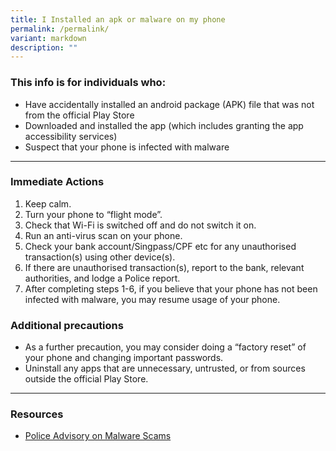 ```yaml
---
title: I Installed an apk or malware on my phone
permalink: /permalink/
variant: markdown
description: ""
---
```

### This info is for individuals who:  
* Have accidentally installed an android package (APK) file that was not from the official Play Store
* Downloaded and installed the app (which includes granting the app accessibility services)
* Suspect that your phone is infected with malware

<hr>

### Immediate Actions  
1. Keep calm. 
2. Turn your phone to “flight mode”.  
3. Check that Wi-Fi is switched off and do not switch it on.  
4. Run an anti-virus scan on your phone.  
5. Check your bank account/Singpass/CPF etc for any unauthorised transaction(s) using other device(s).  
6. If there are unauthorised transaction(s), report to the bank, relevant authorities, and lodge a Police report.  
8. After completing steps 1-6, if you believe that your phone has not been infected with malware, you may resume usage of your phone. 


### Additional precautions
* As a further precaution, you may consider doing a “factory reset” of your phone and changing important passwords.
* Uninstall any apps that are unnecessary, untrusted, or from sources outside the official Play Store.

<hr>

### Resources
* [Police Advisory on Malware Scams](https://www.police.gov.sg/Media-Room/News/20230920_police_advisory_on_new_variant_of_malware_scams)